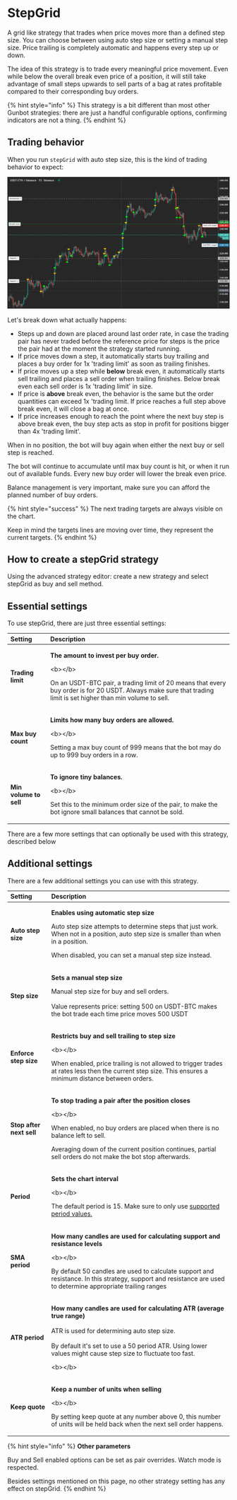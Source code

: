# StepGrid

A grid like strategy that trades when price moves more than a defined step size. You can choose between using auto step size or setting a manual step size. Price trailing is completely automatic and happens every step up or down.

The idea of this strategy is to trade every meaningful price movement. Even while below the overall break even price of a position, it will still take advantage of small steps upwards to sell parts of a bag at rates profitable compared to their corresponding buy orders. 

{% hint style="info" %}
This strategy is a bit different than most other Gunbot strategies: there are just a handful configurable options, confirming indicators are not a thing.
{% endhint %}

## Trading behavior

When you run `stepGrid` with auto step size, this is the kind of trading behavior to expect:

![Default stepGrid settings. Each arrow is an order: green = buy, orange = sell](../../.gitbook/assets/image%20%28129%29.png)

Let's break down what actually happens:

* Steps up and down are placed around last order rate, in case the trading pair has never traded before the reference price for steps is the price the pair had at the moment the strategy started running.
* If price moves down a step, it automatically starts buy trailing and places a buy order for 1x 'trading limit' as soon as trailing finishes.
* If price moves up a step while **below** break even, it automatically starts sell trailing and places a sell order when trailing finishes. Below break even each sell order is 1x 'trading limit' in size.
* If price is **above** break even, the behavior is the same but the order quantities can exceed 1x 'trading limit. If price reaches a full step above break even, it will close a bag at once.
* If price increases enough to reach the point where the next buy step is above break even, the buy step acts as stop in profit for positions bigger than 4x 'trading limit'.

When in no position, the bot will buy again when either the next buy or sell step is reached.

The bot will continue to accumulate until max buy count is hit, or when it run out of available funds. Every new buy order will lower the break even price. 

Balance management is very important, make sure you can afford the planned number of buy orders.

{% hint style="success" %}
The next trading targets are always visible on the chart. 

Keep in mind the targets lines are moving over time, they represent the current targets.
{% endhint %}

## How to create a stepGrid strategy

Using the advanced strategy editor: create a new strategy and select stepGrid as buy and sell method.

## Essential settings

To use stepGrid, there are just three essential settings:

<table>
  <thead>
    <tr>
      <th style="text-align:left">Setting</th>
      <th style="text-align:left">Description</th>
    </tr>
  </thead>
  <tbody>
    <tr>
      <td style="text-align:left"><b>Trading limit                           </b>
      </td>
      <td style="text-align:left">
        <p><b>The amount to invest per buy order.</b>
        </p>
        <p>&lt;b&gt;&lt;/b&gt;</p>
        <p>On an USDT-BTC pair, a trading limit of 20 means that every buy order
          is for 20 USDT. Always make sure that trading limit is set higher than
          min volume to sell.</p>
      </td>
    </tr>
    <tr>
      <td style="text-align:left"><b>Max buy count</b>
      </td>
      <td style="text-align:left">
        <p><b>Limits how many buy orders are allowed.</b>
        </p>
        <p>&lt;b&gt;&lt;/b&gt;</p>
        <p>Setting a max buy count of 999 means that the bot may do up to 999 buy
          orders in a row.</p>
      </td>
    </tr>
    <tr>
      <td style="text-align:left"><b>Min volume to sell</b>
      </td>
      <td style="text-align:left">
        <p><b>To ignore tiny balances. </b>
        </p>
        <p>&lt;b&gt;&lt;/b&gt;</p>
        <p>Set this to the minimum order size of the pair, to make the bot ignore
          small balances that cannot be sold.</p>
      </td>
    </tr>
  </tbody>
</table>

There are a few more settings that can optionally be used with this strategy, described below



## Additional settings

There are a few additional settings you can use with this strategy.

<table>
  <thead>
    <tr>
      <th style="text-align:left">Setting</th>
      <th style="text-align:left">Description</th>
    </tr>
  </thead>
  <tbody>
    <tr>
      <td style="text-align:left"><b>Auto step size</b>
      </td>
      <td style="text-align:left">
        <p><b>Enables using automatic step size</b>
        </p>
        <p></p>
        <p>Auto step size attempts to determine steps that just work.
          <br />When not in a position, auto step size is smaller than when in a position.</p>
        <p></p>
        <p>When disabled, you can set a manual step size instead.</p>
      </td>
    </tr>
    <tr>
      <td style="text-align:left"><b>Step size</b>
      </td>
      <td style="text-align:left">
        <p><b>Sets a manual step size</b>
        </p>
        <p></p>
        <p>Manual step size for buy and sell orders.
          <br />
          <br />Value represents price: setting 500 on USDT-BTC makes the bot trade each
          time price moves 500 USDT</p>
      </td>
    </tr>
    <tr>
      <td style="text-align:left"><b>Enforce step size</b>
      </td>
      <td style="text-align:left">
        <p><b>Restricts buy and sell trailing to step size</b>
        </p>
        <p>&lt;b&gt;&lt;/b&gt;</p>
        <p>When enabled, price trailing is not allowed to trigger trades at rates
          less then the current step size. This ensures a minimum distance between
          orders.</p>
        <p></p>
      </td>
    </tr>
    <tr>
      <td style="text-align:left"><b>Stop after next sell                              </b>
      </td>
      <td style="text-align:left">
        <p><b>To stop trading a pair after the position closes</b>
        </p>
        <p>&lt;b&gt;&lt;/b&gt;</p>
        <p>When enabled, no buy orders are placed when there is no balance left to
          sell.
          <br />
        </p>
        <p>Averaging down of the current position continues, partial sell orders
          do not make the bot stop afterwards.</p>
      </td>
    </tr>
    <tr>
      <td style="text-align:left"><b>Period</b>
      </td>
      <td style="text-align:left">
        <p><b>Sets the chart interval</b>
        </p>
        <p>&lt;b&gt;&lt;/b&gt;</p>
        <p>The default period is 15. Make sure to only use <a href="../../how-to-work-with-gunbot/basic-workings/period.md#supported-period-values">supported period values.</a>
        </p>
      </td>
    </tr>
    <tr>
      <td style="text-align:left"><b>SMA period</b>
      </td>
      <td style="text-align:left">
        <p><b>How many candles are used for calculating support and resistance levels </b>
        </p>
        <p>&lt;b&gt;&lt;/b&gt;</p>
        <p>By default 50 candles are used to calculate support and resistance. In
          this strategy, support and resistance are used to determine appropriate
          trailing ranges</p>
      </td>
    </tr>
    <tr>
      <td style="text-align:left"><b>ATR period</b>
      </td>
      <td style="text-align:left">
        <p><b>How many candles are used for calculating ATR (average true range)<br /><br /></b>ATR
          is used for determining auto step size.
          <br />
          <br />By default it&apos;s set to use a 50 period ATR. Using lower values might
          cause step size to fluctuate too fast.</p>
        <p>&lt;b&gt;&lt;/b&gt;</p>
      </td>
    </tr>
    <tr>
      <td style="text-align:left"><b>Keep quote</b>
      </td>
      <td style="text-align:left">
        <p><b>Keep a number of units when selling </b>
        </p>
        <p>&lt;b&gt;&lt;/b&gt;</p>
        <p>By setting keep quote at any number above 0, this number of units will
          be held back when the next sell order happens.</p>
      </td>
    </tr>
  </tbody>
</table>

{% hint style="info" %}
**Other parameters**

Buy and Sell enabled options can be set as pair overrides. Watch mode is respected.

Besides settings mentioned on this page, no other strategy setting has any effect on stepGrid.
{% endhint %}

### 



